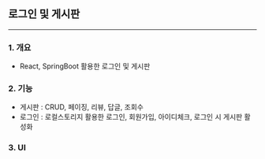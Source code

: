 ## 로그인 및 게시판
---

### 1. 개요
  - React, SpringBoot 활용한 로그인 및 게시판

### 2. 기능
   - 게시판 : CRUD, 페이징, 리뷰, 답글, 조회수
   - 로그인 : 로컬스토리지 활용한 로그인, 회원가입, 아이디체크, 로그인 시 게시판 활성화
   
### 3. UI
   
